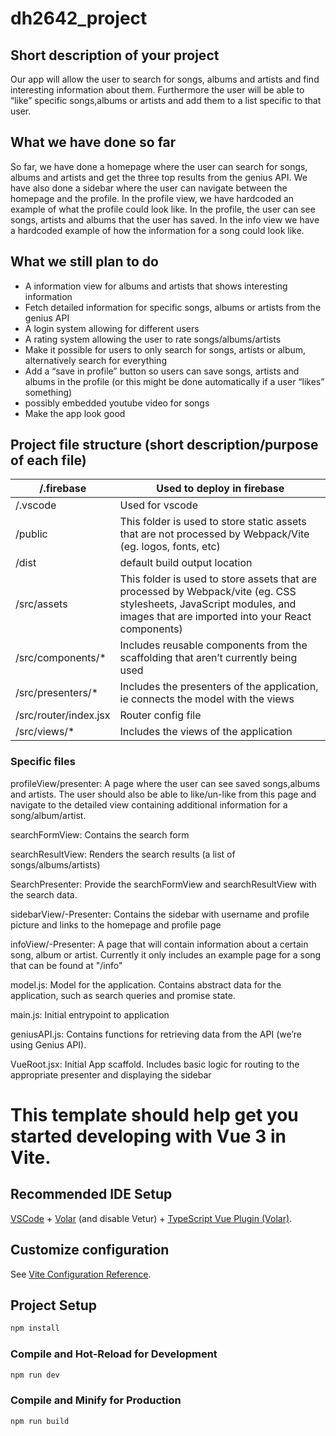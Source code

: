 # dh2642_project

## Short description of your project

Our app will allow the user to search for songs, albums and artists and find interesting information about them. Furthermore the user will be able to “like” specific songs,albums or artists and add them to a list specific to that user. 

## What we have done so far
So far, we have done a homepage where the user can search for songs, albums and artists and get the three top results from the genius API. We have also done a sidebar where the user can navigate between the homepage and the profile. In the profile view, we have hardcoded an example of what the profile could look like. In the profile, the user can see songs, artists and albums that the user has saved.  In the info view we have a hardcoded example of how the information for a song could look like.

## What we still plan to do
- A information view for albums and artists that shows interesting information
- Fetch detailed information for specific songs, albums or artists from the genius API
- A login system allowing for different users
- A rating system allowing the user to rate songs/albums/artists
- Make it possible for users to only search for songs, artists or album, alternatively search for everything 
- Add a “save in profile” button so users can save songs, artists and albums in the profile (or this might be done automatically if a user “likes” something)
- possibly embedded youtube video for songs
- Make the app look good

## Project file structure (short description/purpose of each file)

| /.firebase            | Used to deploy in firebase                                                                                                                                                 |
|-----------------------|----------------------------------------------------------------------------------------------------------------------------------------------------------------------------|
| /.vscode              | Used for vscode                                                                                                                                                            |
| /public               | This folder is used to store static assets that are not processed by Webpack/Vite (eg. logos, fonts, etc)                                                                  |
| /dist                 | default build output location                                                                                                                                              |
| /src/assets           | This folder is used to store assets that are processed by Webpack/vite (eg. CSS stylesheets, JavaScript modules, and images that are imported into your React components)  |
| /src/components/*     | Includes reusable components from the scaffolding that aren’t currently being used                                                                                         |
| /src/presenters/*     | Includes the presenters of the application, ie connects the model with the views                                                                                           |
| /src/router/index.jsx | Router config file                                                                                                                                                         |
| /src/views/*          | Includes the views of the application                                                                                                                                      |                                                                                                                                   |

### Specific files
profileView/presenter: A page where the user can see saved songs,albums and artists. The user should also be able to like/un-like from this page and navigate to the detailed view containing additional information for a song/album/artist.

searchFormView: Contains the search form

searchResultView: Renders the search results (a list of songs/albums/artists)

SearchPresenter: Provide the searchFormView and searchResultView with the search data.

sidebarView/-Presenter: Contains the sidebar with username and profile picture and links to the homepage and profile page

infoView/-Presenter: A page that will contain information about a certain song, album or artist. Currently it only includes an example page for a song that can be found at "/info"

model.js: Model for the application. Contains abstract data for the application, such as search queries and promise state.

main.js: Initial entrypoint to application 

geniusAPI.js: Contains functions for retrieving data from the API (we’re using Genius API).

VueRoot.jsx: Initial App scaffold. Includes basic logic for routing to the appropriate presenter and displaying the sidebar


# This template should help get you started developing with Vue 3 in Vite.

## Recommended IDE Setup

[VSCode](https://code.visualstudio.com/) + [Volar](https://marketplace.visualstudio.com/items?itemName=Vue.volar) (and disable Vetur) + [TypeScript Vue Plugin (Volar)](https://marketplace.visualstudio.com/items?itemName=Vue.vscode-typescript-vue-plugin).

## Customize configuration

See [Vite Configuration Reference](https://vitejs.dev/config/).

## Project Setup

```sh
npm install
```

### Compile and Hot-Reload for Development

```sh
npm run dev
```

### Compile and Minify for Production

```sh
npm run build
```
